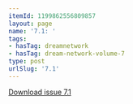 ```yaml
---
itemId: 1199862556809857
layout: page
name: '7.1: '
tags:
- hasTag: dreamnetwork
- hasTag: dream-network-volume-7
type: post
urlSlug: '7.1'
---
```

<a href="files/pdfs/Volume_7/7.1-Dream-Network-Bulletin_Volume-7-Number-1.pdf" download="">Download issue 7.1</a>